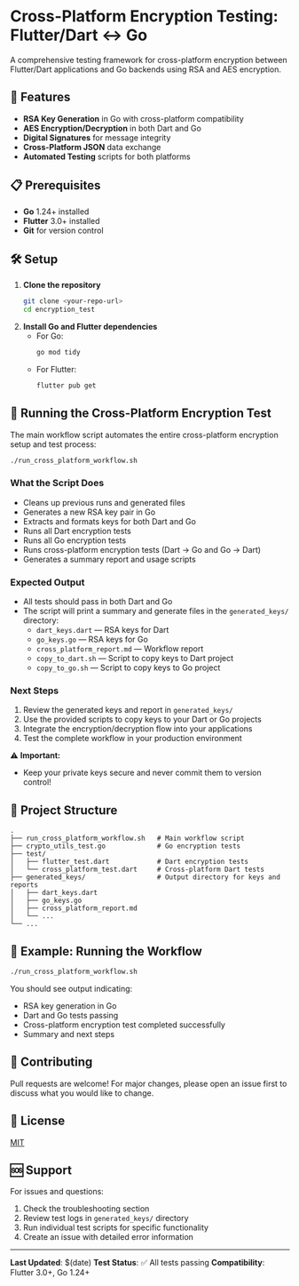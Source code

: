 # Cross-Platform Encryption Testing: Flutter/Dart ↔ Go

A comprehensive testing framework for cross-platform encryption between Flutter/Dart applications and Go backends using RSA and AES encryption.

## 🚀 Features

- **RSA Key Generation** in Go with cross-platform compatibility
- **AES Encryption/Decryption** in both Dart and Go
- **Digital Signatures** for message integrity
- **Cross-Platform JSON** data exchange
- **Automated Testing** scripts for both platforms

## 📋 Prerequisites

- **Go** 1.24+ installed
- **Flutter** 3.0+ installed
- **Git** for version control

## 🛠️ Setup

1. **Clone the repository**
   ```bash
   git clone <your-repo-url>
   cd encryption_test
   ```
2. **Install Go and Flutter dependencies**
   - For Go:
     ```bash
     go mod tidy
     ```
   - For Flutter:
     ```bash
     flutter pub get
     ```

## 🧪 Running the Cross-Platform Encryption Test

The main workflow script automates the entire cross-platform encryption setup and test process:

```bash
./run_cross_platform_workflow.sh
```

### What the Script Does
- Cleans up previous runs and generated files
- Generates a new RSA key pair in Go
- Extracts and formats keys for both Dart and Go
- Runs all Dart encryption tests
- Runs all Go encryption tests
- Runs cross-platform encryption tests (Dart → Go and Go → Dart)
- Generates a summary report and usage scripts

### Expected Output
- All tests should pass in both Dart and Go
- The script will print a summary and generate files in the `generated_keys/` directory:
  - `dart_keys.dart` — RSA keys for Dart
  - `go_keys.go` — RSA keys for Go
  - `cross_platform_report.md` — Workflow report
  - `copy_to_dart.sh` — Script to copy keys to Dart project
  - `copy_to_go.sh` — Script to copy keys to Go project

### Next Steps
1. Review the generated keys and report in `generated_keys/`
2. Use the provided scripts to copy keys to your Dart or Go projects
3. Integrate the encryption/decryption flow into your applications
4. Test the complete workflow in your production environment

⚠️ **Important:**
- Keep your private keys secure and never commit them to version control!

## 📂 Project Structure

```
.
├── run_cross_platform_workflow.sh   # Main workflow script
├── crypto_utils_test.go             # Go encryption tests
├── test/
│   ├── flutter_test.dart            # Dart encryption tests
│   └── cross_platform_test.dart     # Cross-platform Dart tests
├── generated_keys/                  # Output directory for keys and reports
│   ├── dart_keys.dart
│   ├── go_keys.go
│   ├── cross_platform_report.md
│   └── ...
└── ...
```

## 📝 Example: Running the Workflow

```bash
./run_cross_platform_workflow.sh
```

You should see output indicating:
- RSA key generation in Go
- Dart and Go tests passing
- Cross-platform encryption test completed successfully
- Summary and next steps

## 🤝 Contributing
Pull requests are welcome! For major changes, please open an issue first to discuss what you would like to change.

## 📄 License
[MIT](LICENSE)

## 🆘 Support

For issues and questions:
1. Check the troubleshooting section
2. Review test logs in `generated_keys/` directory
3. Run individual test scripts for specific functionality
4. Create an issue with detailed error information

---

**Last Updated**: $(date)
**Test Status**: ✅ All tests passing
**Compatibility**: Flutter 3.0+, Go 1.24+
